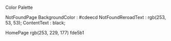 Color Palette

NotFoundPage
BackgroundColor : ​#cdeecd
NotFoundReroadText : rgb(253, 53, 53);
ContentText : black;

HomePage
rgb(253, 229, 177) fde5b1
